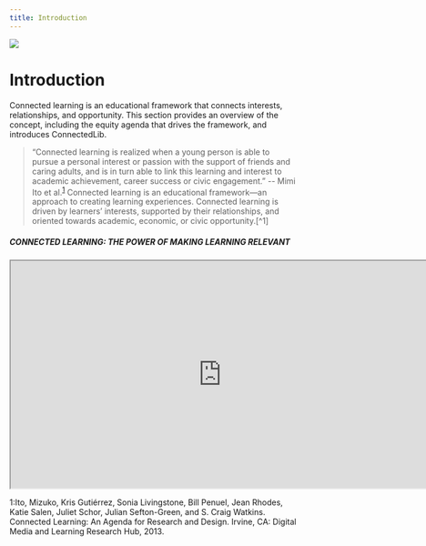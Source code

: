 ```yaml
---
title: Introduction
---
```


<img src="/course-in-a-box/img/ConnectedLib-Logo and slogan.png"/>

# Introduction

Connected learning is an educational framework that connects interests, relationships, and opportunity. This section provides an overview of the concept, including the equity agenda that drives the framework, and introduces ConnectedLib.

> “Connected learning is realized when a young person is able to pursue a personal interest or passion with the support of friends and caring adults, and is in turn able to link this learning and interest to academic achievement, career success or civic engagement.”
-- Mimi Ito et al.<sup>[1](#ft1)</sup>
Connected learning is an educational framework—an approach to creating learning experiences. Connected learning is driven by learners’ interests, supported by their relationships, and oriented towards academic, economic, or civic opportunity.[^1]

<div class="table-format case-study"><span class="title"><h5>CONNECTED LEARNING: THE POWER OF MAKING LEARNING RELEVANT</h5></span>
<iframe width="740" height="400" border="none" src="https://www.youtube.com/embed/TH6gH6lMDD8"></iframe></div>


<a name="ft1">1</a>:Ito, Mizuko, Kris Gutiérrez, Sonia Livingstone, Bill Penuel, Jean Rhodes, Katie Salen, Juliet Schor, Julian Sefton-Green, and S. Craig Watkins. Connected Learning: An Agenda for Research and Design. Irvine, CA: Digital Media and Learning Research Hub, 2013.
